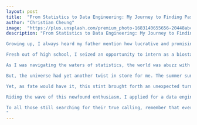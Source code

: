```yaml
---
layout: post
title:  "From Statistics to Data Engineering: My Journey to Finding Passion"
author: "Christian Cheung"
image:  "https://plus.unsplash.com/premium_photo-1683140655656-20448abc55da?ixlib=rb-4.0.3&ixid=M3wxMjA3fDB8MHxwaG90by1wYWdlfHx8fGVufDB8fHx8fA%3D%3D&auto=format&fit=crop&w=2940&q=80"
description: "From Statistics to Data Engineering: My Journey to Finding Passion

Growing up, I always heard my father mention how lucrative and promising a career in statistics could be. Given the weight of his words and my own budding interest in numbers, I decided to major in statistics. My tryst with statistics began in high school when I took the AP stats course. The intrigue that course generated in me was a sign; I thought I had found my calling to become a statistician.

Fresh out of high school, I seized an opportunity to intern as a biostatistician during my freshman year of college. The experience was transformative. Not only did I get to hone my skills in R, a programming language widely used in statistics, but I also got a real taste of what life as a statistician might entail. Surprisingly, it involved a copious amount of data cleaning. In fact, it wouldn't be an exaggeration to say that 95% of my time was dedicated to just that!

As I was navigating the waters of statistics, the world was abuzz with a new term: Data Scientist. The glamour and promise of this new role lured me in, and I set my sights on transitioning into the field of data science. The hunt for relevant experience began, and I landed a position as a BI developer on the BYU campus. Here again, the majority of my tasks revolved around cleaning data and ensuring its integrity.

But, the universe had yet another twist in store for me. The summer sun brought with it an internship opportunity as a data analyst for an advertising company. This was my chance to delve deeper into analytics and find out if it resonated with my professional aspirations. However, reality soon dawned on me. The deeper I got into the analytical side of things, the more I realized it wasn’t my cup of tea.

Yet, as fate would have it, this stint brought forth an unexpected turn. I was handed a project to collaborate with a data engineer. The excitement and fulfillment I derived from this project were unparalleled. It was a lightbulb moment! Could data engineering be my true calling?

Riding the wave of this newfound enthusiasm, I applied for a data engineering internship. The stars aligned, and I bagged the opportunity. Today, as I look back, I can’t help but marvel at the unpredictable twists and turns that have shaped my journey. From dreaming of becoming a statistician to discovering my passion for data engineering, it’s been nothing short of an adventure.

To all those still searching for their true calling, remember that every experience, no matter how unexpected, plays a pivotal role in shaping your destiny. Embrace the journey with an open heart, for you never know where it might lead you.
"
--- 
```


